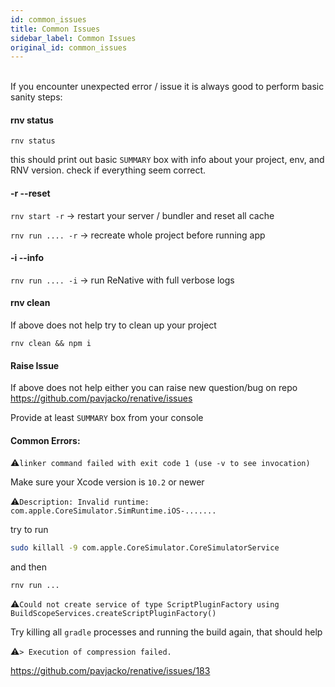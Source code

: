 ```yaml
---
id: common_issues
title: Common Issues
sidebar_label: Common Issues
original_id: common_issues
---
```


<!-- <img className="header-image" src="https://renative.org/img/ic_issues.png" width="50" height="50" /> -->

<br />
If you encounter unexpected error / issue it is always good to perform basic sanity steps:

#### rnv status

`rnv status`

this should print out basic `SUMMARY` box with info about your project, env, and RNV version. check if everything seem correct.

#### -r --reset

`rnv start -r` -> restart your server / bundler and reset all cache

`rnv run .... -r` -> recreate whole project before running app

#### -i --info

`rnv run .... -i` -> run ReNative with full verbose logs

#### rnv clean

If above does not help try to clean up your project

`rnv clean && npm i`

#### Raise Issue

If above does not help either you can raise new question/bug on repo https://github.com/pavjacko/renative/issues

Provide at least `SUMMARY` box from your console

#### Common Errors:

⚠️`linker command failed with exit code 1 (use -v to see invocation)`

Make sure your Xcode version is `10.2` or newer

⚠️`Description: Invalid runtime: com.apple.CoreSimulator.SimRuntime.iOS-.......`

try to run

```bash
sudo killall -9 com.apple.CoreSimulator.CoreSimulatorService
```

and then

`rnv run ...`

⚠️`Could not create service of type ScriptPluginFactory using BuildScopeServices.createScriptPluginFactory()`

Try killing all `gradle` processes and running the build again, that should help

⚠️`> Execution of compression failed.`

https://github.com/pavjacko/renative/issues/183
